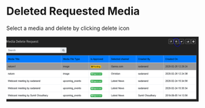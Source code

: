 # Deleted Requested Media

Select a media and delete by clicking delete icon

![](../.gitbook/assets/image%20%2838%29.png)



